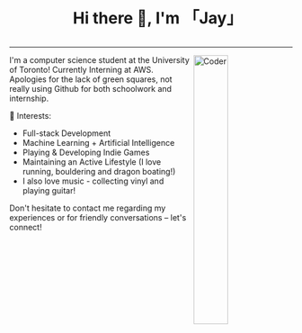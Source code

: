 <div id="user-content-toc">
  <ul align="center">
    <summary><h1 style="display: inline-block">Hi there 👋, I'm 「Jay」 </h1></summary>
  </ul>
</div>

<div> 
  <hr> 
<img alt="Coder"  width = 35% padding = "5px" margin-left = "10px" src="https://i.pinimg.com/originals/6c/90/28/6c90288d7e10d46d18895f17f420a92c.gif" align="right"/>
</div> 

I'm a computer science student at the University of Toronto!
Currently Interning at AWS.
Apologies for the lack of green squares, not really using Github for both schoolwork and internship.

🌱 Interests:
* Full-stack Development
* Machine Learning + Artificial Intelligence
* Playing & Developing Indie Games
* Maintaining an Active Lifestyle (I love running, bouldering and dragon boating!)
* I also love music - collecting vinyl and playing guitar!
  
Don't hesitate to contact me regarding my experiences or for friendly conversations – let's connect!
